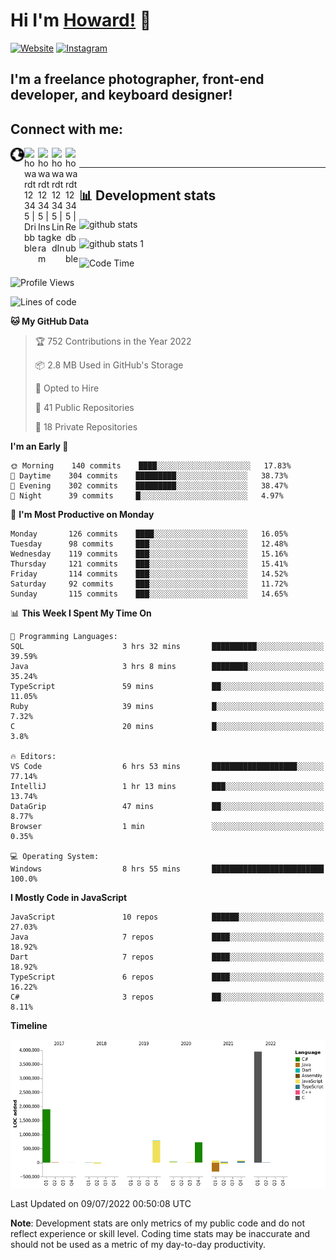 # Hi I'm [Howard!][website] 👋

[![Website](https://img.shields.io/website?label=howardt12345.com&style=for-the-badge&url=https%3A%2F%2Fhowardt12345.com)](https://howardt12345.com)
[![Instagram](https://img.shields.io/badge/instagram-%23E4405F.svg?&style=for-the-badge&logo=instagram&logoColor=white)](https://instagram.com/howardt12345)

I'm a freelance photographer, front-end developer, and keyboard designer!
---

## Connect with me:

[<img align="left" alt="howardt12345.com" width="22px" src="https://raw.githubusercontent.com/iconic/open-iconic/master/svg/globe.svg" />][website]
[<img align="left" alt="howardt12345 | Dribbble" width="22px" src="https://cdn.jsdelivr.net/npm/simple-icons@v3/icons/dribbble.svg" />][dribbble]
[<img align="left" alt="howardt12345 | Instagram" width="22px" src="https://cdn.jsdelivr.net/npm/simple-icons@v3/icons/instagram.svg" />][instagram]
[<img align="left" alt="howardt12345 | LinkedIn" width="22px" src="https://cdn.jsdelivr.net/npm/simple-icons@v3/icons/linkedin.svg" />][linkedin]
[<img align="left" alt="howardt12345 | Redbubble" width="22px" src="https://cdn.jsdelivr.net/npm/simple-icons@v3/icons/redbubble.svg" />][redbubble]

<br />

---

## 📊 Development stats

![github stats](https://github-readme-stats.vercel.app/api?username=howardt12345&show_icons=true&hide_border=true&theme=dark&hide=contribs,issues)

![github stats 1](https://github-readme-stats.vercel.app/api/top-langs?username=howardt12345&langs_count=8&show_icons=true&hide_border=true&theme=dark&layout=compact)

<!--START_SECTION:waka-->
![Code Time](http://img.shields.io/badge/Code%20Time-0%20secs-blue)

![Profile Views](http://img.shields.io/badge/Profile%20Views-0-blue)

![Lines of code](https://img.shields.io/badge/From%20Hello%20World%20I%27ve%20Written-7%20Million%20lines%20of%20code-blue)

**🐱 My GitHub Data** 

> 🏆 752 Contributions in the Year 2022
 > 
> 📦 2.8 MB Used in GitHub's Storage 
 > 
> 💼 Opted to Hire
 > 
> 📜 41 Public Repositories 
 > 
> 🔑 18 Private Repositories  
 > 
**I'm an Early 🐤** 

```text
🌞 Morning    140 commits    ████░░░░░░░░░░░░░░░░░░░░░   17.83% 
🌆 Daytime    304 commits    █████████░░░░░░░░░░░░░░░░   38.73% 
🌃 Evening    302 commits    █████████░░░░░░░░░░░░░░░░   38.47% 
🌙 Night      39 commits     █░░░░░░░░░░░░░░░░░░░░░░░░   4.97%

```
📅 **I'm Most Productive on Monday** 

```text
Monday       126 commits    ████░░░░░░░░░░░░░░░░░░░░░   16.05% 
Tuesday      98 commits     ███░░░░░░░░░░░░░░░░░░░░░░   12.48% 
Wednesday    119 commits    ███░░░░░░░░░░░░░░░░░░░░░░   15.16% 
Thursday     121 commits    ███░░░░░░░░░░░░░░░░░░░░░░   15.41% 
Friday       114 commits    ███░░░░░░░░░░░░░░░░░░░░░░   14.52% 
Saturday     92 commits     ███░░░░░░░░░░░░░░░░░░░░░░   11.72% 
Sunday       115 commits    ███░░░░░░░░░░░░░░░░░░░░░░   14.65%

```


📊 **This Week I Spent My Time On** 

```text
💬 Programming Languages: 
SQL                      3 hrs 32 mins       ██████████░░░░░░░░░░░░░░░   39.59% 
Java                     3 hrs 8 mins        ████████░░░░░░░░░░░░░░░░░   35.24% 
TypeScript               59 mins             ██░░░░░░░░░░░░░░░░░░░░░░░   11.05% 
Ruby                     39 mins             █░░░░░░░░░░░░░░░░░░░░░░░░   7.32% 
C                        20 mins             █░░░░░░░░░░░░░░░░░░░░░░░░   3.8%

🔥 Editors: 
VS Code                  6 hrs 53 mins       ███████████████████░░░░░░   77.14% 
IntelliJ                 1 hr 13 mins        ███░░░░░░░░░░░░░░░░░░░░░░   13.74% 
DataGrip                 47 mins             ██░░░░░░░░░░░░░░░░░░░░░░░   8.77% 
Browser                  1 min               ░░░░░░░░░░░░░░░░░░░░░░░░░   0.35%

💻 Operating System: 
Windows                  8 hrs 55 mins       █████████████████████████   100.0%

```

**I Mostly Code in JavaScript** 

```text
JavaScript               10 repos            ██████░░░░░░░░░░░░░░░░░░░   27.03% 
Java                     7 repos             ████░░░░░░░░░░░░░░░░░░░░░   18.92% 
Dart                     7 repos             ████░░░░░░░░░░░░░░░░░░░░░   18.92% 
TypeScript               6 repos             ████░░░░░░░░░░░░░░░░░░░░░   16.22% 
C#                       3 repos             ██░░░░░░░░░░░░░░░░░░░░░░░   8.11%

```


**Timeline**

![Chart not found](https://raw.githubusercontent.com/howardt12345/howardt12345/master/charts/bar_graph.png) 


 Last Updated on 09/07/2022 00:50:08 UTC
<!--END_SECTION:waka-->

**Note**: Development stats are only metrics of my public code and do not reflect experience or skill level. Coding time stats may be inaccurate and should not be used as a metric of my day-to-day productivity.

[website]: https://howardt12345.com
[dribbble]: https://dribbble.com/howardt12345
[instagram]: https://instagram.com/howardt12345
[linkedin]: https://linkedin.com/in/howardt12345
[redbubble]: https://www.redbubble.com/people/howardt12345/

